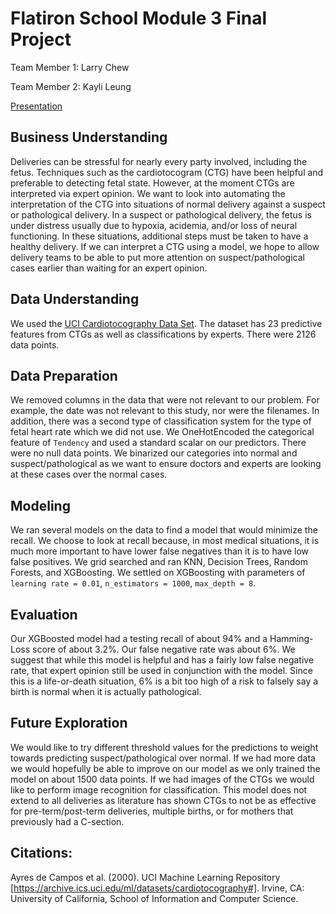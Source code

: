 # Flatiron School Module 3 Final Project

Team Member 1: Larry Chew

Team Member 2: Kayli Leung

[Presentation](https://docs.google.com/presentation/d/13xDg4bP4t6J1Iv43hvZ-Bq4sVGZcFJ31_uFCNUev_lI/edit?usp=sharing)

## Business Understanding

Deliveries can be stressful for nearly every party involved, including the fetus. Techniques such as the cardiotocogram (CTG) have been helpful and preferable to detecting fetal state. However, at the moment CTGs are interpreted via expert opinion. We want to look into automating the interpretation of the CTG into situations of normal delivery against a suspect or pathological delivery. In a suspect or pathological delivery, the fetus is under distress usually due to hypoxia, acidemia, and/or loss of neural functioning. In these situations, additional steps must be taken to have a healthy delivery. If we can interpret a CTG using a model, we hope to allow delivery teams to be able to put more attention on suspect/pathological cases earlier than waiting for an expert opinion.

## Data Understanding

We used the [UCI Cardiotocography Data Set](https://archive.ics.uci.edu/ml/datasets/cardiotocography#). The dataset has 23 predictive features from CTGs as well as classifications by experts. There were 2126 data points. 

## Data Preparation

We removed columns in the data that were not relevant to our problem. For example, the date was not relevant to this study, nor were the filenames. In addition, there was a second type of classification system for the type of fetal heart rate which we did not use. We OneHotEncoded the categorical feature of `Tendency` and used a standard scalar on our predictors. There were no null data points. We binarized our categories into normal and suspect/pathological as we want to ensure doctors and experts are looking at these cases over the normal cases.

## Modeling

We ran several models on the data to find a model that would minimize the recall. We choose to look at recall because, in most medical situations, it is much more important to have lower false negatives than it is to have low false positives. We grid searched and ran KNN, Decision Trees, Random Forests, and XGBoosting. We settled on XGBoosting with parameters of `learning rate = 0.01`, `n_estimators = 1000`, `max_depth = 8`.

## Evaluation

Our XGBoosted model had a testing recall of about 94% and a Hamming-Loss score of about 3.2%. Our false negative rate was about 6%. We suggest that while this model is helpful and has a fairly low false negative rate, that expert opinion still be used in conjunction with the model. Since this is a life-or-death situation, 6% is a bit too high of a risk to falsely say a birth is normal when it is actually pathological. 

## Future Exploration

We would like to try different threshold values for the predictions to weight towards predicting suspect/pathological over normal. If we had more data we would hopefully be able to improve on our model as we only trained the model on about 1500 data points. If we had images of the CTGs we would like to perform image recognition for classification. This model does not extend to all deliveries as literature has shown CTGs to not be as effective for pre-term/post-term deliveries, multiple births, or for mothers that previously had a C-section.

## Citations:
Ayres de Campos et al. (2000). UCI Machine Learning Repository [https://archive.ics.uci.edu/ml/datasets/cardiotocography#]. Irvine, CA: University of California, School of Information and Computer Science.
